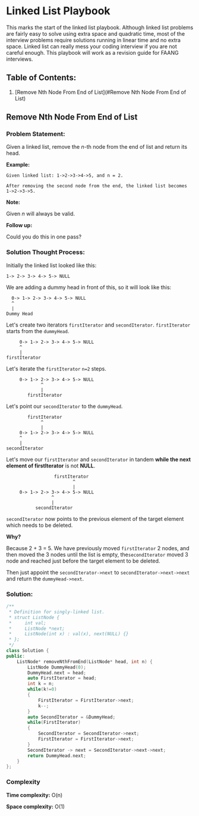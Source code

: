 # Linked List Playbook

This marks the start of the linked list playbook. Although linked list problems are fairly easy to solve using extra space and quadratic time, most of the interview problems require solutions running in linear time and no extra space. Linked list can really mess your coding interview if you are not careful enough. This playbook will work as a revision guide for FAANG interviews.

## Table of Contents:

1. [Remove Nth Node From End of List](#Remove Nth Node From End of List)

## Remove Nth Node From End of List <a name="Remove Nth Node From End of List"></a>

### Problem Statement:

Given a linked list, remove the _n_-th node from the end of list and return its head.

**Example:**

```
Given linked list: 1->2->3->4->5, and n = 2.

After removing the second node from the end, the linked list becomes 1->2->3->5.
```

**Note:**

Given _n_ will always be valid.

**Follow up:**

Could you do this in one pass?

### Solution Thought Process:

Initially the linked list looked like this:

```
1-> 2-> 3-> 4-> 5-> NULL
```

We are adding a dummy head in front of this, so it will look like this:

```
  0-> 1-> 2-> 3-> 4-> 5-> NULL
  ^
  |
Dummy Head
```

Let's create two iterators `firstIterator` and `secondIterator`. `firstIterator` starts from the `dummyHead`.

```
     0-> 1-> 2-> 3-> 4-> 5-> NULL
     ^
     |
firstIterator
```

Let's iterate the `firstIterator` `n=2` steps.

```
     0-> 1-> 2-> 3-> 4-> 5-> NULL
     		 ^
     		 |
		firstIterator
```

Let's point our `secondIterator` to the `dummyHead`.

```
        firstIterator
             ^
             |
     0-> 1-> 2-> 3-> 4-> 5-> NULL
     ^
     |
secondIterator
```

Let's move our `firstIterator` and `secondIterator` in tandem **while the next element of firstIterator** is not **NULL**.

```
        		  firstIterator
                         ^
                         |
     0-> 1-> 2-> 3-> 4-> 5-> NULL
                 ^
                 |
     	   secondIterator
```

`secondIterator` now points to the previous element of the target element which needs to be deleted.

**Why?**

Because 2 + 3 = 5. We have previously moved `firstIterator` 2 nodes, and then moved the 3 nodes until the list is empty, the`secondIterator` moved 3 node and reached just before the target element to be deleted.

Then just appoint the `secondIterator->next` to `secondIterator->next->next` and return the `dummyHead->next`.

### Solution:

```c++
/**
 * Definition for singly-linked list.
 * struct ListNode {
 *     int val;
 *     ListNode *next;
 *     ListNode(int x) : val(x), next(NULL) {}
 * };
 */
class Solution {
public:
    ListNode* removeNthFromEnd(ListNode* head, int n) {
        ListNode DummyHead(0);
        DummyHead.next = head;
        auto FirstIterator = head;
        int k = n;
        while(k!=0)
        {
            FirstIterator = FirstIterator->next;
            k--;
        }
        auto SecondIterator = &DummyHead;
        while(FirstIterator)
        {
            SecondIterator = SecondIterator->next;
            FirstIterator = FirstIterator->next;
        }
        SecondIterator -> next = SecondIterator->next->next;
        return DummyHead.next;
    }
};
```

### Complexity

**Time complexity:** O(n)

**Space complexity:** O(1)
